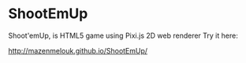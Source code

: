 # ShootEmUp
Shoot'emUp, is HTML5 game using Pixi.js 2D web renderer 
Try it here:

http://mazenmelouk.github.io/ShootEmUp/
